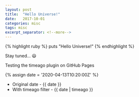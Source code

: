 ```yaml
---
layout: post
title:  "Hello Universe!"
date:   2017-10-01
categories: misc
tags: misc
excerpt_separator: <!--more-->
---
```


{% highlight ruby %}
  puts "Hello Universe!"
{% endhighlight %}

Stay tuned... 😃

Testing the timeago plugin on GitHub Pages

{% assign date = '2020-04-13T10:20:00Z' %}

- Original date - {{ date }}
- With timeago filter - {{ date | timeago }}